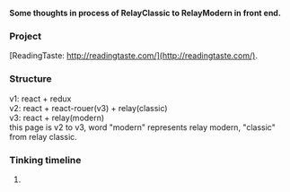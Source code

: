 
__Some thoughts in process of RelayClassic to RelayModern in front end.__ 
   
### Project
[ReadingTaste: http://readingtaste.com/](http://readingtaste.com/).

### Structure
  v1: react + redux   
  v2: react + react-rouer(v3) + relay(classic)  
  v3: react + relay(modern)  
  this page is v2 to v3, word "modern" represents relay modern, "classic" from relay classic.
  
### Tinking timeline
  1.

  
